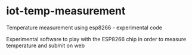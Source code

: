 # iot-temp-measurement
Temperature measurement using esp8266 - experimental code

Experimental software to play with the ESP8266 chip in order to measure temperature and submit on web
